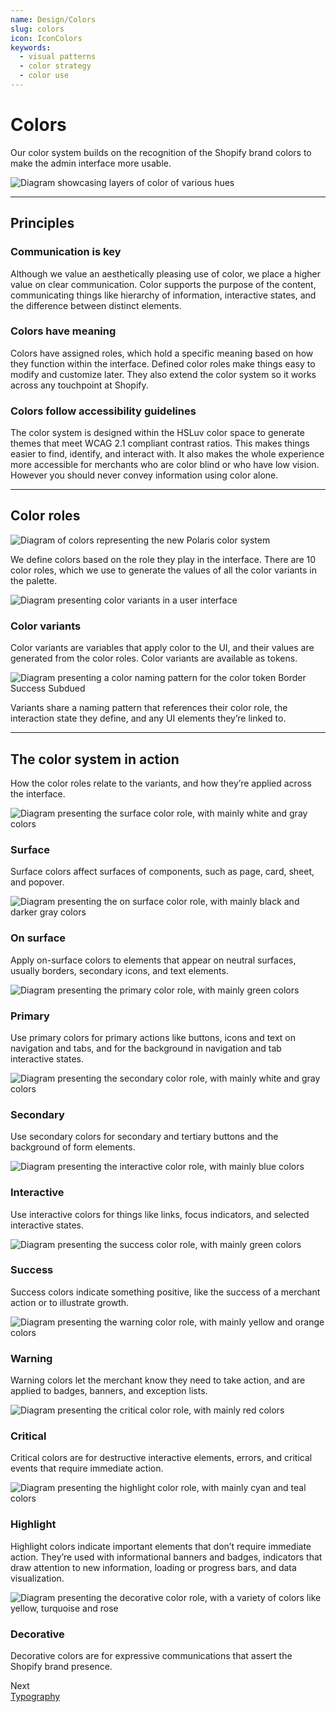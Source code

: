 ```yaml
---
name: Design/Colors
slug: colors
icon: IconColors
keywords:
  - visual patterns
  - color strategy
  - color use
---
```


# Colors

Our color system builds on the recognition of the Shopify brand colors to make the admin interface more usable.

<!-- showcasecontent -->

![Diagram showcasing layers of color of various hues](/public_images/design/colors/color-intro@2x.png)

<!-- end -->

---

## Principles

<!-- keywords: color principles, accessible colors, focus attention, communication -->

### Communication is key

Although we value an aesthetically pleasing use of color, we place a higher value on clear communication. Color supports the purpose of the content, communicating things like hierarchy of information, interactive states, and the difference between distinct elements.

### Colors have meaning

Colors have assigned roles, which hold a specific meaning based on how they function within the interface. Defined color roles make things easy to modify and customize later. They also extend the color system so it works across any touchpoint at Shopify.

### Colors follow accessibility guidelines

The color system is designed within the HSLuv color space to generate themes that meet WCAG 2.1 compliant contrast ratios. This makes things easier to find, identify, and interact with. It also makes the whole experience more accessible for merchants who are color blind or who have low vision. However you should never convey information using color alone.

---

## Color roles

<!-- keywords: color roles, palette scss, color scheme, color names, color sass, sass colors, hex colors -->

<!-- showcasecontent -->

![Diagram of colors representing the new Polaris color system](/public_images/design/colors/color-roles@2x.png)

We define colors based on the role they play in the interface. There are 10 color roles, which we use to generate the values of all the color variants in the palette.

<!-- end -->

<!-- centeredcontent -->

![Diagram presenting color variants in a user interface](/public_images/design/colors/color-variants@2x.png)

### Color variants

Color variants are variables that apply color to the UI, and their values are generated from the color roles. Color variants are available as tokens.

<!-- end -->

<!-- centeredcontent -->

![Diagram presenting a color naming pattern for the color token Border Success Subdued](/public_images/design/colors/color-variant-naming@2x.png)

Variants share a naming pattern that references their color role, the interaction state they define, and any UI elements they’re linked to.

<!-- end -->

---

## The color system in action

How the color roles relate to the variants, and how they’re applied across the interface.

<!-- centeredcontent -->

![Diagram presenting the surface color role, with mainly white and gray colors](/public_images/design/colors/color-role-surface@2x.png)

### Surface

Surface colors affect surfaces of components, such as page, card, sheet, and popover.

<!-- end -->

<!-- centeredcontent -->

![Diagram presenting the on surface color role, with mainly black and darker gray colors](/public_images/design/colors/color-role-onsurface@2x.png)

### On surface

Apply on-surface colors to elements that appear on neutral surfaces, usually borders, secondary icons, and text elements.

<!-- end -->

<!-- centeredcontent -->

![Diagram presenting the primary color role, with mainly green colors](/public_images/design/colors/color-role-primary@2x.png)

### Primary

Use primary colors for primary actions like buttons, icons and text on navigation and tabs, and for the background in navigation and tab interactive states.

<!-- end -->

<!-- centeredcontent -->

![Diagram presenting the secondary color role, with mainly white and gray colors](/public_images/design/colors/color-role-secondary@2x.png)

### Secondary

Use secondary colors for secondary and tertiary buttons and the background of form elements.

<!-- end -->

<!-- centeredcontent -->

![Diagram presenting the interactive color role, with mainly blue colors](/public_images/design/colors/color-role-interactive@2x.png)

### Interactive

Use interactive colors for things like links, focus indicators, and selected interactive states.

<!-- end -->

<!-- centeredcontent -->

![Diagram presenting the success color role, with mainly green colors](/public_images/design/colors/color-role-success@2x.png)

### Success

Success colors indicate something positive, like the success of a merchant action or to illustrate growth.

<!-- end -->

<!-- centeredcontent -->

![Diagram presenting the warning color role, with mainly yellow and orange colors](/public_images/design/colors/color-role-warning@2x.png)

### Warning

Warning colors let the merchant know they need to take action, and are applied to badges, banners, and exception lists.

<!-- end -->

<!-- centeredcontent -->

![Diagram presenting the critical color role, with mainly red colors](/public_images/design/colors/color-role-critical@2x.png)

### Critical

Critical colors are for destructive interactive elements, errors, and critical events that require immediate action.

<!-- end -->

<!-- centeredcontent -->

![Diagram presenting the highlight color role, with mainly cyan and teal colors](/public_images/design/colors/color-role-highlight@2x.png)

### Highlight

Highlight colors indicate important elements that don’t require immediate action. They’re used with informational banners and badges, indicators that draw attention to new information, loading or progress bars, and data visualization.

<!-- end -->

<!-- centeredcontent -->

![Diagram presenting the decorative color role, with a variety of colors like yellow, turquoise and rose](/public_images/design/colors/color-role-decorative@2x.png)

### Decorative

Decorative colors are for expressive communications that assert the Shopify brand presence.

<!-- end -->

<div class="NextPage">
Next<br/>
<a href="/design/typography#navigation">Typography</a>
</div>

